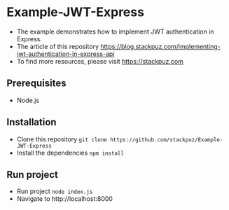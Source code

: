 # Example-JWT-Express
- The example demonstrates how to implement JWT authentication in Express.
- The article of this repository https://blog.stackpuz.com/implementing-jwt-authentication-in-express-api
- To find more resources, please visit https://stackpuz.com

## Prerequisites
- Node.js

## Installation
- Clone this repository `git clone https://github.com/stackpuz/Example-JWT-Express`
- Install the dependencies `npm install`

## Run project

- Run project `node index.js`
- Navigate to http://localhost:8000